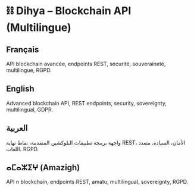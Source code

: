 # ⛓️ Dihya – Blockchain API (Multilingue)

## Français
API blockchain avancée, endpoints REST, sécurité, souveraineté, multilingue, RGPD.

## English
Advanced blockchain API, REST endpoints, security, sovereignty, multilingual, GDPR.

## العربية
واجهة برمجة تطبيقات البلوكشين المتقدمة، نقاط نهاية REST، الأمان، السيادة، متعدد اللغات، RGPD.

## ⴰⵎⴰⵣⵉⵖ (Amazigh)
API n blockchain, endpoints REST, amatu, multilingual, sovereignty, RGPD.
